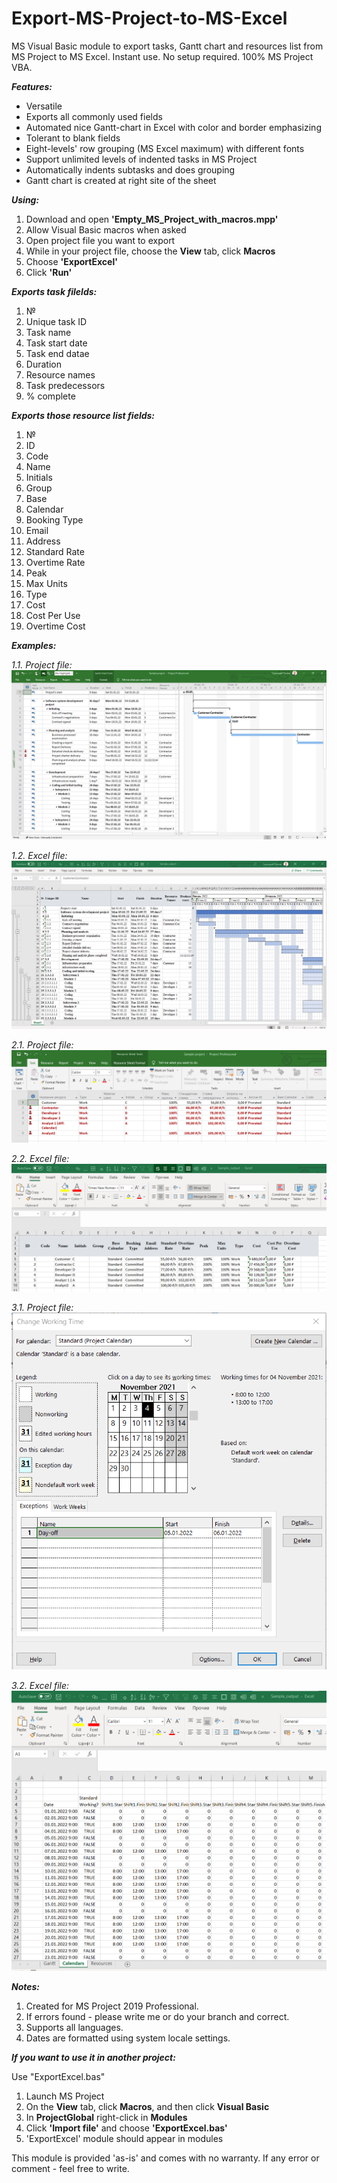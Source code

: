 # Export-MS-Project-to-MS-Excel
MS Visual Basic module to export tasks, Gantt chart and resources list from MS Project to MS Excel.
Instant use. No setup required. 100% MS Project VBA.

**_Features:_**
  - Versatile
  - Exports all commonly used fields
  - Automated nice Gantt-chart in Excel with color and border emphasizing
  - Tolerant to blank fields
  - Eight-levels' row grouping (MS Excel maximum) with different fonts
  - Support unlimited levels of indented tasks in MS Project
  - Automatically indents subtasks and does grouping
  - Gantt chart is created at right site of the sheet

**_Using:_**
  1. Download and open __'Empty_MS_Project_with_macros.mpp'__
  2. Allow Visual Basic macros when asked
  3. Open project file you want to export
  4. While in your project file, choose the __View__ tab, click __Macros__
  4. Choose __'ExportExcel'__
  5. Click __'Run'__


**_Exports task filelds:_**
  1. №
  2. Unique task ID
  3. Task name
  4. Task start date
  5. Task end datae
  6. Duration
  7. Resource names
  8. Task predecessors
  9. % complete

**_Exports those resource list fields:_**
  1. №
  2. ID
  3. Code
  4. Name
  5. Initials
  6. Group
  7. Base
  8. Calendar
  9. Booking Type
  10. Email
  11. Address
  12. Standard Rate
  13. Overtime Rate
  14. Peak
  15. Max Units
  16. Type
  17. Cost
  18. Cost Per Use
  19. Overtime Cost

**_Examples:_**

  _1.1. Project file:_
    ![Project screenshot](https://raw.githubusercontent.com/PopovGP/Export-MS-Project-to-MS-Excel/master/Samples_and_Images/Initial_project_example.png)
     
  _1.2. Excel file:_
    ![Excel screenshot](https://raw.githubusercontent.com/PopovGP/Export-MS-Project-to-MS-Excel/master/Samples_and_Images/Result_excel_example.png)

  _2.1. Project file:_
    ![Project screenshot](https://raw.githubusercontent.com/PopovGP/Export-MS-Project-to-MS-Excel/master/Samples_and_Images/Initial_resourcesheet_example.png)
     
  _2.2. Excel file:_
    ![Excel screenshot](https://raw.githubusercontent.com/PopovGP/Export-MS-Project-to-MS-Excel/master/Samples_and_Images/Export_resourcesheet_example.png)

  _3.1. Project file:_
    ![Project screenshot](https://raw.githubusercontent.com/PopovGP/Export-MS-Project-to-MS-Excel/master/Samples_and_Images/Initial_calendar_example.png)
     
  _3.2. Excel file:_
    ![Excel screenshot](https://raw.githubusercontent.com/PopovGP/Export-MS-Project-to-MS-Excel/master/Samples_and_Images/Export_calendar_example.png)

**_Notes:_**
  1. Created for MS Project 2019 Professional.
  2. If errors found - please write me or do your branch and correct.
  3. Supports all languages.
  4. Dates are formatted using system locale settings.


**_If you want to use it in another project:_**

Use "ExportExcel.bas"
  1. Launch MS Project
  2. On the __View__ tab, click __Macros__, and then click __Visual Basic__
  3. In __ProjectGlobal__ right-click in __Modules__
  4. Click __'Import file'__ and choose __'ExportExcel.bas'__
  5. 'ExportExcel' module should appear in modules


This module is provided 'as-is' and comes with no warranty.
If any error or comment - feel free to write.
